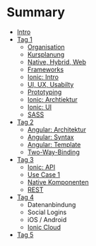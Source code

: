 # Summary

* [Intro](README.md)
* [Tag 1](tag1/organisation.md)
    * [Organisation](tag1/organisation.md)
    * [Kursplanung](tag1/kursplanung.md)
    * [Native, Hybrid, Web](tag1/native_hybrid_web.md)
    * [Frameworks](tag1/frameworks.md)
    * [Ionic: Intro](tag1/ionic_intro.md)
    * [UI, UX, Usabilty](tag1/ui-ux.md)
    * [Prototyping](tag1/prototyping.md)
    * [Ionic: Archtiektur](tag1/ionic-archtiektur.md)
    * [Ionic: UI](tag1/ionic-ui.md)
    * [SASS](tag1/sass.md)
* [Tag 2](tag-2.md)
    * [Angular: Architektur](tag2/angular-architektur.md)
    * [Angular: Syntax](tag2/angular-syntax.md)
    * [Angular: Template](tag2/angular-template.md)
    * [Two-Way-Binding](tag2/two-way-binding.md)
* [Tag 3](tag-3.md)
    * [Ionic: API](tag3/ionic-api.md)
    * [Use Case 1](tag3/use-case-1.md)
    * [Native Komponenten](tag3/native-komponenten.md)
    * [REST](tag3/rest.md)
* [Tag 4](tag-4.md)
    * Datenanbindung
    * Social Logins
    * iOS \/ Android
    * [Ionic Cloud](ionic-cloud.md)
* [Tag 5](tag-5.md)

